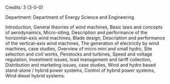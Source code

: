 Credits: 3 (3-0-0)

Department: Department of Energy Science and Engineering

Introduction, General theories of wind machines, Basic laws and concepts of aerodynamics, Micro-siting, Description and performance of the horizontal–axis wind machines, Blade design, Description and performance of the vertical–axis wind machines, The generation of electricity by wind machines, case studies, Overview of micro mini and small hydro, Site selection and civil works, Penstocks and turbines, Speed and voltage regulation, Investment issues, load management and tariff collection, Distribution and marketing issues, case studies, Wind and hydro based stand-alone / hybrid power systems, Control of hybrid power systems, Wind diesel hybrid systems.